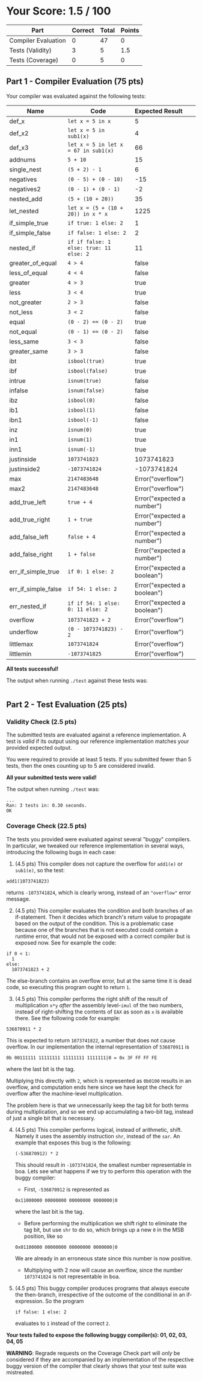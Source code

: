 # Your Score: 1.5 / 100



Part                | Correct           | Total           | Points
--------------------|-------------------|-----------------|:----------------
Compiler Evaluation | 0     | 47     | 0
Tests (Validity)    | 3    | 5    | 1.5
Tests (Coverage)    | 0 | 5 | 0




## Part 1 - Compiler Evaluation (75 pts)

Your compiler was evaluated against the following tests:

Name                | Code                                    | Expected Result
--------------------|-----------------------------------------|:----------------
def_x               | `let x = 5 in x`                        | 5
def_x2              | `let x = 5 in sub1(x)`                  | 4
def_x3              | `let x = 5 in let x = 67 in sub1(x)`    | 66
addnums             | `5 + 10`                                | 15
single_nest         | `(5 + 2) - 1`                           | 6
negatives           | `(0 - 5) + (0 - 10)`                    | -15
negatives2          | `(0 - 1) + (0 - 1)`                     | -2
nested_add          | `(5 + (10 + 20))`                       | 35
let_nested          | `let x = (5 + (10 + 20)) in x * x`      | 1225
if_simple_true      | `if true: 1 else: 2`                    | 1
if_simple_false     | `if false: 1 else: 2`                   | 2
nested_if           | `if if false: 1 else: true: 11 else: 2` | 11
greater_of_equal    | `4 > 4`                                 | false
less_of_equal       | `4 < 4`                                 | false
greater             | `4 > 3`                                 | true
less                | `3 < 4`                                 | true
not_greater         | `2 > 3`                                 | false
not_less            | `3 < 2`                                 | false
equal               | `(0 - 2) == (0 - 2)`                    | true
not_equal           | `(0 - 1) == (0 - 2)`                    | false
less_same           | `3 < 3`                                 | false
greater_same        | `3 > 3`                                 | false
ibt                 | `isbool(true)`                          | true
ibf                 | `isbool(false)`                         | true
intrue              | `isnum(true)`                           | false
infalse             | `isnum(false)`                          | false
ibz                 | `isbool(0)`                             | false
ib1                 | `isbool(1)`                             | false
ibn1                | `isbool(-1)`                            | false
inz                 | `isnum(0)`                              | true
in1                 | `isnum(1)`                              | true
inn1                | `isnum(-1)`                             | true
justinside          | `1073741823`                            | 1073741823
justinside2         | `-1073741824`                           | -1073741824
max                 | `2147483648`                            | Error("overflow")
max2                | `2147483648`                            | Error("overflow")
add_true_left       | `true + 4`                              | Error("expected a number")
add_true_right      | `1 + true`                              | Error("expected a number")
add_false_left      | `false + 4`                             | Error("expected a number")
add_false_right     | `1 + false`                             | Error("expected a number")
err_if_simple_true  | `if 0: 1 else: 2`                       | Error("expected a boolean")
err_if_simple_false | `if 54: 1 else: 2`                      | Error("expected a boolean")
err_nested_if       | `if if 54: 1 else: 0: 11 else: 2`       | Error("expected a boolean")
overflow            | `1073741823 + 2`                        | Error("overflow")
underflow           | `(0 - 1073741823) - 2`                  | Error("overflow")
littlemax           | `1073741824`                            | Error("overflow")
littlemin           | `-1073741825`                           | Error("overflow")


**All tests successful!**

The output when running `./test` against these tests was:
```

```

## Part 2 - Test Evaluation (25 pts)

### Validity Check (2.5 pts)

The submitted tests are evaluated against a reference implementation. A test
is *valid* if its output using our reference implementation matches your
provided expected output.

You were required to provide at least 5 tests. If you submitted fewer than 5 tests,
then the ones counting up to 5 are considered invalid.

**All your submitted tests were valid!**

The output when running `./test` was:
```
...
Ran: 3 tests in: 0.30 seconds.
OK

```


### Coverage Check (22.5 pts)

The tests you provided were evaluated against several "buggy" compilers. In
particular, we tweaked our reference implementation in several ways,
introducing the following bugs in each case:

1. (4.5 pts) This compiler does not capture the overflow for `add1(e)` or `sub1(e)`, so
  the test:
  ```
  add1(1073741823)
  ```
  returns `-1073741824`, which is clearly wrong, instead of an
  `"overflow"` error message.

2. (4.5 pts) This compiler evaluates the condition and both branches of an
  if-statement. Then it decides which branch's return value to propagate
  based on the output of the condition.
  This is a problematic case because one of the branches that is not executed
  could contain a runtime error, that would not be exposed with a correct
  compiler but is exposed now. See for example the code:
  ```
  if 0 < 1:
    1
  else:
    1073741823 + 2
  ```
  The else-branch contains an overflow error, but at the same time it is dead
  code, so executing this program ought to return `1`.

3. (4.5 pts) This compiler performs the right shift of the result of multiplication `x*y`
  *after* the assembly level-`imul` of the two numbers, instead of right-shifting the
  contents of `EAX` as soon as `x` is available there. See the following code
  for example:
  ```
  536870911 * 2
  ```
  This is expected to return `1073741822`, a number that does not cause overflow.
  In our implementation the internal representation of `536870911` is
  ```
  0b 00111111 11111111 11111111 1111111|0 = 0x 3F FF FF FE
  ```
  where the last bit is the tag.

  Multiplying this directly with `2`, which is represented as `0b0100` results in
  an overflow, and computation ends here since we have kept the check for
  overflow after the machine-level multiplication.

  The problem here is that we unnecessarily keep the tag bit for both terms
  during multiplication, and so we end up accumulating a two-bit tag,
  instead of just a single bit that is necessary.

4. (4.5 pts) This compiler performs logical, instead of arithmetic, shift.
   Namely it uses the assembly instruction `shr`, instead of the `sar`.
   An example that exposes this bug is the following:
   ```
   (-536870912) * 2
   ```
   This should result in `-1073741824`, the smallest number representable in
   boa. Lets see what happens if we try to perform this operation with the
   buggy compiler:
   * First, `-536870912` is represented as
    ```
    0x11000000 00000000 00000000 0000000|0
    ```
    where the last bit is the tag.

   * Before performing the multiplication we shift right to eliminate the tag bit,
    but use `shr` to do so, which brings up a new `0` in the MSB position, like so
    ```
    0x01100000 00000000 00000000 0000000|0
    ```
    We are already in an erroneous state since this number is now positive.

   * Multiplying with 2 now will cause an overflow, since the number `1073741824`
    is not representable in boa.

5. (4.5 pts) This buggy compiler produces programs that always execute the
   then-branch, irrespective of the outcome of the conditional in an if-expression.
   So the program
   ```
   if false: 1 else: 2
   ```
   evaluates to `1` instead of the correct `2`.


**Your tests failed to expose the following buggy compiler(s): 01, 02, 03, 04, 05**

**WARNING**: Regrade requests on the Coverage Check part will *only* be
considered if they are accompanied by an implementation of the respective buggy
version of the compiler that clearly shows that your test suite was mistreated.
